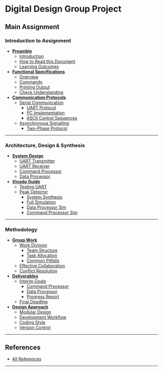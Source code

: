 # Digital Design Group Project 



## Main Assignment

### Introduction to Assignment
- **[Preamble](https://seis.bristol.ac.uk/~sy13201/digital_design/ECAD/preamble.htm)**
  - [Introduction](https://seis.bristol.ac.uk/~sy13201/digital_design/ECAD/preamble.htm)
  - [How to Read this Document](https://seis.bristol.ac.uk/~sy13201/digital_design/ECAD/preamble.htm)
  - [Learning Outcomes](https://seis.bristol.ac.uk/~sy13201/digital_design/ECAD/preamble.htm)
- **[Functional Specifications]([Document/A2_specs.md](https://seis.bristol.ac.uk/~sy13201/digital_design/ECAD/A2_specs.htm))**
  - [Overview](https://seis.bristol.ac.uk/~sy13201/digital_design/ECAD/A2_specs.htm)
  - [Commands](https://seis.bristol.ac.uk/~sy13201/digital_design/ECAD/A2_specs.htm)
  - [Printing Output](https://seis.bristol.ac.uk/~sy13201/digital_design/ECAD/A2_specs.htm)
  - [Check Understanding](https://seis.bristol.ac.uk/~sy13201/digital_design/ECAD/A2_specs.htm)
- **[Communication Protocols](Document/A2_coms.md)**
  - [Serial Communication](https://seis.bristol.ac.uk/~sy13201/digital_design/ECAD/A2_coms.htm)
    - [UART Protocol](https://seis.bristol.ac.uk/~sy13201/digital_design/ECAD/A2_coms.htm)
    - [PC Implementation](https://seis.bristol.ac.uk/~sy13201/digital_design/ECAD/A2_coms.htm)
    - [ASCII Control Sequences](https://seis.bristol.ac.uk/~sy13201/digital_design/ECAD/A2_coms.htm)
  - [Asynchronous Signalling](https://seis.bristol.ac.uk/~sy13201/digital_design/ECAD/A2_coms.htm)
    - [Two-Phase Protocol](https://seis.bristol.ac.uk/~sy13201/digital_design/ECAD/A2_coms.htm)

---

### Architecture, Design & Synthesis
- **[System Design](https://seis.bristol.ac.uk/~sy13201/digital_design/ECAD/A2_design.htm)**
  - [UART Transmitter](https://seis.bristol.ac.uk/~sy13201/digital_design/ECAD/A2_design.htm)
  - [UART Receiver](https://seis.bristol.ac.uk/~sy13201/digital_design/ECAD/A2_design.htm)
  - [Command Processor](https://seis.bristol.ac.uk/~sy13201/digital_design/ECAD/A2_design.htm)
  - [Data Processor](https://seis.bristol.ac.uk/~sy13201/digital_design/ECAD/A2_design.htm)
- **[Vivado Guide](https://seis.bristol.ac.uk/~sy13201/digital_design/ECAD/A2_vivado.htm)**
  - [Testing UART](https://seis.bristol.ac.uk/~sy13201/digital_design/ECAD/A2_vivado.htm)
  - [Peak Detector](https://seis.bristol.ac.uk/~sy13201/digital_design/ECAD/A2_vivado.htm)
    - [System Synthesis](https://seis.bristol.ac.uk/~sy13201/digital_design/ECAD/A2_vivado.htm)
    - [Full Simulation](https://seis.bristol.ac.uk/~sy13201/digital_design/ECAD/A2_vivado.htm)
    - [Data Processor Sim](https://seis.bristol.ac.uk/~sy13201/digital_design/ECAD/A2_vivado.htm)
    - [Command Processor Sim](https://seis.bristol.ac.uk/~sy13201/digital_design/ECAD/A2_vivado.htm)

---

### Methodology
- **[Group Work](https://seis.bristol.ac.uk/~sy13201/digital_design/ECAD/A2_group.htm)**
  - [Work Division](https://seis.bristol.ac.uk/~sy13201/digital_design/ECAD/A2_group.htm)
    - [Team Structure](https://seis.bristol.ac.uk/~sy13201/digital_design/ECAD/A2_group.htm)
    - [Task Allocation](https://seis.bristol.ac.uk/~sy13201/digital_design/ECAD/A2_group.htm)
    - [Common Pitfalls](https://seis.bristol.ac.uk/~sy13201/digital_design/ECAD/A2_group.htm)
  - [Effective Collaboration](https://seis.bristol.ac.uk/~sy13201/digital_design/ECAD/A2_group.htm)
  - [Conflict Resolution](https://seis.bristol.ac.uk/~sy13201/digital_design/ECAD/A2_group.htm)
- **[Deliverables](https://seis.bristol.ac.uk/~sy13201/digital_design/ECAD/A2_deliverables.htm)**
  - [Interim Goals](https://seis.bristol.ac.uk/~sy13201/digital_design/ECAD/A2_deliverables.htm)
    - [Command Processor](https://seis.bristol.ac.uk/~sy13201/digital_design/ECAD/A2_deliverables.htm)
    - [Data Processor](https://seis.bristol.ac.uk/~sy13201/digital_design/ECAD/A2_deliverables.htm)
    - [Progress Report](https://seis.bristol.ac.uk/~sy13201/digital_design/ECAD/A2_deliverables.htm)
  - [Final Deadline](https://seis.bristol.ac.uk/~sy13201/digital_design/ECAD/A2_deliverables.htm)
- **[Design Approach](https://seis.bristol.ac.uk/~sy13201/digital_design/ECAD/A2_design_approach.htm)**
  - [Modular Design](https://seis.bristol.ac.uk/~sy13201/digital_design/ECAD/A2_design_approach.htm)
  - [Development Workflow](https://seis.bristol.ac.uk/~sy13201/digital_design/ECAD/A2_design_approach.htm)
  - [Coding Style](https://seis.bristol.ac.uk/~sy13201/digital_design/ECAD/A2_design_approach.htm)
  - [Version Control](https://seis.bristol.ac.uk/~sy13201/digital_design/ECAD/A2_design_approach.htm)

---

## References
- [All References](https://seis.bristol.ac.uk/~sy13201/digital_design/ECAD/A2_design_approach.htm)

---
